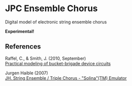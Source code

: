 # JPC Ensemble Chorus
Digital model of electronic string ensemble chorus

**Experimental!**

## References

Raffel, C., & Smith, J. (2010, September)  
[Practical modeling of bucket-brigade device circuits](http://colinraffel.com/publications/dafx2010practical.pdf)

Jurgen Haible (2007)  
[JH. String Ensemble / Triple Chorus - "Solina"(TM) Emulator](http://jhaible.com/legacy/triple_chorus/triple_chorus.html)
